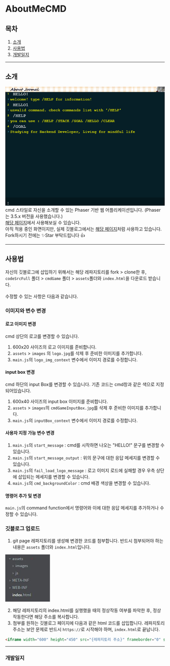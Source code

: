# AboutMeCMD

## 목차
1. <a href="#intro">소개</a>
2. <a href="#use">사용법</a>
3. <a href="#dev">개발일지</a>

---

<a name="intro"></a>
## 소개
<img src="img/aboutMeCmd_img.png"></img>  
cmd 스타일로 자신을 소개할 수 있는 Phaser 기반 웹 어플리케이션입니다. (Phaser는 3.5.x 버전을 사용했습니다.)  
[해당 페이지](https://joomal.github.io/AboutMeCMD/index.html)에서 사용해보실 수 있습니다.  
아직 적용 중인 화면이지만, 실제 깃블로그에서는 [해당 페이지](https://joomal.github.io/about/)처럼 사용하고 있습니다.  
Fork하시기 전에는 ✨Star 부탁드립니다 👍  

---

<a name="use"></a>
## 사용법
자신의 깃블로그에 삽입하기 위해서는 해당 레파지토리를 fork > clone한 후, `codeSrcFull` 폴더 > `cmdGame` 폴더 > `assets`폴더와 `index.html`을 다운로드 받습니다.  
<br>
수정할 수 있는 사항은 다음과 같습니다.

### 이미지와 변수 변경

#### 로고 이미지 변경
cmd 상단의 로고를 변경할 수 있습니다.
1. 600x20 사이즈의 로고 이미지를 준비합니다.
2. `assets` > `images` 의 `logo.jpg`를 삭제 후 준비한 이미지를 추가합니다.
3. `main.js`의 `logo_img_context` 변수에서 이미지 경로를 수정합니다.

#### input box 변경
cmd 하단의 input Box를 변경할 수 있습니다. 기존 코드는 cmd창과 같은 색으로 지정되어있습니다.
1. 600x40 사이즈의 input box 이미지를 준비합니다.
2. `assets` > `images`의 `cmdGameInputBox.jpg`를 삭제 후 준비한 이미지를 추가합니다.
3. `main.js`의 `inputBox_context` 변수에서 이미지 경로를 수정합니다.

#### 사용자 지정 가능 변수 변경
1. `main.js`의 `start_message` : cmd를 시작하면 나오는 "HELLO!" 문구를 변경할 수 있습니다.
2. `main.js`의 `start_message_output` : 위의 문구에 대한 응답 메세지를 변경할 수 있습니다.
3. `main.js`의 `fail_load_logo_message` : 로고 이미지 로드에 실패할 경우 우측 상단에 삽입되는 메세지를 변경할 수 있습니다.
4. `main.js`의 `cmd_backgroundColor` : cmd 배경 색상을 변경할 수 있습니다.

#### 명령어 추가 및 변경
`main.js`의 command function에서 명령어와 이에 대한 응답 메세지를 추가하거나 수정할 수 있습니다.  

### 깃블로그 업로드
1. git page 레파지토리를 생성해 변경한 코드를 첨부합니다. 반드시 첨부되어야 하는 내용은 `assets` 폴더와 `index.html`입니다.  

<img src="img/fileTree.JPG"></img>  

2. 해당 레파지토리의 index.html를 실행했을 때의 정상작동 여부를 파악한 후, 정상작동한다면 해당 주소를 복사합니다.  
3. 첨부를 원하는 깃블로그 페이지에 다음과 같은 html 코드를 삽입합니다. 레파지토리 주소는 보안 문제로 반드시 `https://`로 시작해야 하며, 
`index.html`로 끝납니다.  

```html
<iframe width="600" height="450" src="{레파지토리 주소}" frameborder="0" scrolling="no" align="center"> <p> 브라우저가 iframe 요소를 지원하지 않습니다. </p></iframe>
```

---

<a name="dev"></a>
### 개발일지

